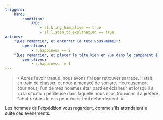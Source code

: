 ```yaml
---
triggers:
    hard:
        condition:
            AND:
                - sl.bring_him_alive == true
                - sl.listen_to_explanation == true
actions:
    "[Les remercier, et enterrer la tête vous-même]":
        operations:
            - r.happiness += 2
    "[Les remercier, et placer la tête bien en vue dans le campement à titre d'exemple]":
        operations:
            - r.happiness -= 1
---
```


> « Après l'avoir traqué, nous avons fini par retrouver sa trace. Il était en train de chasser, et nous a menacé de son arc. Heureusement pour nous, l'un de mes hommes était parti en éclaireur, et lorsqu'il a vu la situation périlleuse dans laquelle nous nous trouvions il a préféré l'abattre dans le dos pour éviter tout débordement. »

Les hommes de l'expédition vous regardent, comme s'ils attendaient la suite des évènements.
